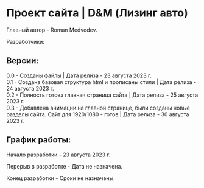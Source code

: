 # Проект сайта | D&M (Лизинг авто)

Главный автор - Roman Medvedev.

Разработчики:

## Версии:

0.0 - Созданы файлы | Дата релиза - 23 августа 2023 г. <br>
0.1 - Создана базовая структура html и прописаны стили | Дата релиза - 24 августа 2023 г. <br>
0.2 - Полность готова главная страница сайта | Дата релиза - 25 августа 2023 г. <br>
0.3 - Добавлена анимации на главной странице, были созданы новые разделы сайта. Сайт для 1920/1080 - готов | Дата релиза - 30 августа 2023 г. <br>

## График работы:

Начало разработки - 23 августа 2023 г.

Перерыв в разработке - Дата не назначена.

Конец разработки - Сроки не назначены.